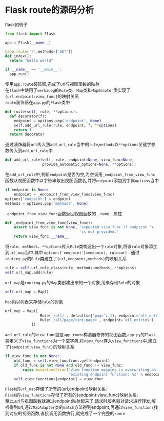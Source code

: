 # Flask route的源码分析
flask的例子
```python
from flask import Flask

app = Flask(__name__)

@app.route('/',methods=['GET'])
def index():
  return "hello world"

if __name__ == '__main__':
  app.run()
```
使用`app.route`装饰器,完成了url与视图函数的映射  
在`flask`中使用了`werkzueg`的`Rule`类、`Map`类和`MapAdapter`类实现了`{url:endpoint:view_func}`的映射关系  
`route`装饰器在`app.py`的`Flask`类中
```python
def route(self, rule, **options):
  def decorator(f):
    endpoint = options.pop('endpoint', None)
    self.add_url_rule(rule, endpoint, f, **options)
    return f
  return decorator
```
通过装饰器将`url`传入到`add_url_rule`当中的`rule`,`methods`以`**options`关键字参数传入到`add_url_rule`中
```python
def add_url_rule(self, rule, endpoint=None, view_func=None,
                 provide_automatic_options=None, **options):
```
在`add_url_rule`中,判断`endpoint`是否为空,为空调用`_endpoint_from_view_func`函数从视图函数中以字符串取出视图函数名,并将`endpoint`添加到字典`options`当中
```python
if endpoint is None:
    endpoint = _endpoint_from_view_func(view_func)
options['endpoint'] = endpoint
methods = options.pop('methods', None)
```
`_endpoint_from_view_func`函数返回视图函数的`__name__`属性
```python
def _endpoint_from_view_func(view_func):
    assert view_func is not None, 'expected view func if endpoint '\
                                  'is not provided.'
    return view_func.__name__
```
将`rule`、`methods`、`**options`传入`Rule`类构造出一个`rule`对象,将该`rule`对象添加到`url_map`当中.其中 `options['endpoint']=endpoint, rule=url` . 通过`routing.py`的`Rule`类建立了`(url,endpoint,methods)`的映射关系
```python
rule = self.url_rule_class(rule, methods=methods, **options)
self.url_map.add(rule)
```
`url_map`是`routing.py`的`Map`类创建出来的一个对象,用来存储`Rule`的对象
```python
self.url_map = Map()
```
`Map`内以列表来存储`Rule`的对象
```python
url_map = Map([
                Rule('/all/', defaults={'page': 1}, endpoint='all_entries'),
                Rule('/all/page/<int:page>', endpoint='all_entries')
            ])
```
`add_url_rule`的`view_func`就是`app.route`构造器修饰的视图函数,`app.py`的`Flask`类定义了`view_functions`为一个空字典,将`view_func`存入`view_functions`中,建立了`{endpoint:view_func}`的映射关系
```python
if view_func is not None:
    old_func = self.view_functions.get(endpoint)
    if old_func is not None and old_func != view_func:
        raise AssertionError('View function mapping is overwriting an '
                             'existing endpoint function: %s' % endpoint)
    self.view_functions[endpoint] = view_func
```
`Flask`的`url_map`存储了所有的(url,endpoint)映射关系;  
`Flask`的`view_functions`存储了所有的{endpoint:view_func}映射关系;  
至此,url与视图函数就通过endpoint映射起来了,请求时服务器对请求进行转发,解析得到url,通过`MapAdapter`类的`match`方法得到endpoint,再通过`view_functions`找到对应的视图函数,直接调用函数执行,就完成了一个完整的`route`   
